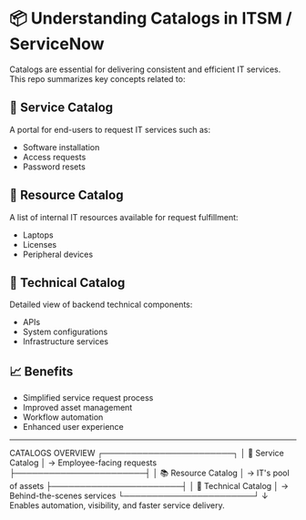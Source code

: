 # 📦 Understanding Catalogs in ITSM / ServiceNow

Catalogs are essential for delivering consistent and efficient IT services. This repo summarizes key concepts related to:

## 🔹 Service Catalog
A portal for end-users to request IT services such as:
- Software installation
- Access requests
- Password resets

## 🔹 Resource Catalog
A list of internal IT resources available for request fulfillment:
- Laptops
- Licenses
- Peripheral devices

## 🔹 Technical Catalog
Detailed view of backend technical components:
- APIs
- System configurations
- Infrastructure services

## 📈 Benefits
- Simplified service request process
- Improved asset management
- Workflow automation
- Enhanced user experience

---

CATALOGS OVERVIEW
┌───────────────────────┐
│  🛒 Service Catalog    │ → Employee-facing requests
├───────────────────────┤
│  📚 Resource Catalog   │ → IT's pool of assets
├───────────────────────┤
│  🔧 Technical Catalog  │ → Behind-the-scenes services
└───────────────────────┘
             ↓
    Enables automation, visibility,
     and faster service delivery.
